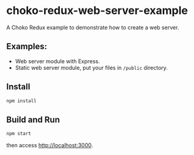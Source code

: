 # choko-redux-web-server-example
A Choko Redux example to demonstrate how to create a web server.

## Examples:
- Web server module with Express.
- Static web server module, put your files in `/public` directory.

## Install
```bash
npm install
```

## Build and Run
```bash
npm start
```
then access [http://localhost:3000](http://localhost:3000).
